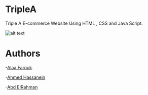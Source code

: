 # TripleA
Triple A E-commerce Website Using HTML , CSS and Java Script.

![alt text](https://github.com/alaafarouk8/TripleA/blob/main/images/3A_logo.png?raw=true)

# Authors
-[Alaa Farouk](https://github.com/alaafarouk8/).

-[Ahmed Hassanein](https://github.com/a-hassanein/)

-[Abd ElRahman](https://github.com/abdelrahmanelsese1)
